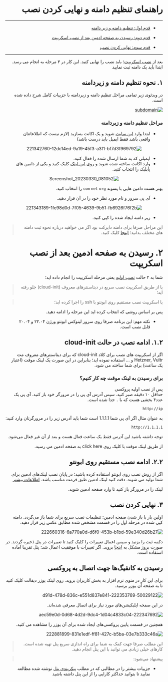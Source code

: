 
<div dir="rtl" markdown="1">
 
# راهنمای تنظیم دامنه و نهایی کردن نصب
***
* [قدم اول: تنظیم دامنه و زیر دامنه](https://github.com/hiddify/hiddify-config/wiki/%D8%B1%D8%A7%D9%87%D9%86%D9%85%D8%A7%DB%8C-%D8%AA%D9%86%D8%B8%DB%8C%D9%85-%D8%AF%D8%A7%D9%85%D9%86%D9%87-%D9%88-%D9%86%D9%87%D8%A7%DB%8C%DB%8C-%DA%A9%D8%B1%D8%AF%D9%86-%D9%86%D8%B5%D8%A8#%DB%B1-%D9%86%D8%AD%D9%88%D9%87-%D8%AA%D9%86%D8%B8%DB%8C%D9%85-%D8%AF%D8%A7%D9%85%D9%86%D9%87-%D9%88-%D8%B2%DB%8C%D8%B1%D8%AF%D8%A7%D9%85%D9%86%D9%87)

* [قدم دوم: رسیدن به صفحه ادمین بعد از نصب اسکریپت](https://github.com/hiddify/hiddify-config/wiki/%D8%B1%D8%A7%D9%87%D9%86%D9%85%D8%A7%DB%8C-%D8%AA%D9%86%D8%B8%DB%8C%D9%85-%D8%AF%D8%A7%D9%85%D9%86%D9%87-%D9%88-%D9%86%D9%87%D8%A7%DB%8C%DB%8C-%DA%A9%D8%B1%D8%AF%D9%86-%D9%86%D8%B5%D8%A8#%DB%B2-%D8%B1%D8%B3%DB%8C%D8%AF%D9%86-%D8%A8%D9%87-%D8%B5%D9%81%D8%AD%D9%87-%D8%A7%D8%AF%D9%85%DB%8C%D9%86-%D8%A8%D8%B9%D8%AF-%D8%A7%D8%B2-%D9%86%D8%B5%D8%A8-%D8%A7%D8%B3%DA%A9%D8%B1%DB%8C%D9%BE%D8%AA)

* [قدم سوم: نهایی کردن نصب](https://github.com/hiddify/hiddify-config/wiki/%D8%B1%D8%A7%D9%87%D9%86%D9%85%D8%A7%DB%8C-%D8%AA%D9%86%D8%B8%DB%8C%D9%85-%D8%AF%D8%A7%D9%85%D9%86%D9%87-%D9%88-%D9%86%D9%87%D8%A7%DB%8C%DB%8C-%DA%A9%D8%B1%D8%AF%D9%86-%D9%86%D8%B5%D8%A8#%DB%B3-%D9%86%D9%87%D8%A7%DB%8C%DB%8C-%DA%A9%D8%B1%D8%AF%D9%86-%D9%86%D8%B5%D8%A8)


***


بعد از [نصب اسکریپت](https://github.com/hiddify/hiddify-config/wiki/Home_fa/#%D8%B1%D8%A7%D9%87%D9%86%D9%85%D8%A7%DB%8C-%D9%86%D8%B5%D8%A8)؛ باید نصب را نهایی کنید. این کار در ۳ مرحله به انجام می رسد. 
ابتدا باید یک دامنه ثبت نمایید


## ۱. نحوه تنظیم دامنه و زیردامنه
در ویدئوی زیر تمامی مراحل تنظیم دامنه و زیردامنه با جزییات کامل شرح داده شده است.

[![subdomain](https://img.youtube.com/vi/l-KKRus2KS0/maxresdefault.jpg)](https://www.youtube.com/watch?v=l-KKRus2KS0)

### مراحل تنظیم دامنه و زیردامنه


* ابتدا وارد [این سایت](https://freedns.afraid.org/signup/?plan=starter) شوید و یک اکانت بسازید (لازم نیست که اطلاعاتتان واقعی باشد فقط ایمیل باید درست باشد)
<div align=center>

![221342760-12dc14ed-9a19-45f3-a3f1-bf7d3f969792](https://user-images.githubusercontent.com/125398461/224300370-52b9a063-9265-4ff1-83e7-23970b6a4ecf.png)
</div>
<div dir="rtl">

* ایمیلی که به شما ارسال شده را فعال کنید.
* وارد اکانت ساخته شده شوید و روی [این لینک](https://freedns.afraid.org/domain/registry/) کلیک کنید و یکی از دامین های پابلیک را انتخاب کنید. 
</div>
<div align=center>

![Screenshot_20230330_081052](https://user-images.githubusercontent.com/125398461/228731969-b673137a-680e-44ba-a50e-a2156bfae822.png)
</div>

<div dir="rtl">

بهتر هست دامین هایی با پسوند `com`  `net`  `org` را انتخاب کنید.
- آی پی سرور و نام مورد نظر خود را در آن قرار دهید.

<div align=center>

![221343189-1fe98d0d-7f05-4639-9b51-fb6926f76f2b](https://user-images.githubusercontent.com/125398461/224301533-6743a65d-e45f-475c-a94d-7b6c428ffd84.png)
</div>
<div dir="rtl">

* زیر دامنه ایجاد شده را کپی کنید.


> این مراحل صرفا برای دامنه دایرکت بود اگر می خواهید درباره نحوه ثبت دامنه های مختلف بدانید؛ [اینجا](https://github.com/hiddify/hiddify-config/wiki/%D8%A7%D9%86%D9%88%D8%A7%D8%B9-%D8%AF%D8%A7%D9%85%D9%86%D9%87-%D9%88-%D9%86%D8%AD%D9%88%D9%87-%D8%AB%D8%A8%D8%AA-%E2%80%8C%D8%A2%D9%86%E2%80%8C%D9%87%D8%A7) کلیک کنید.



# ۲. رسیدن به صفحه ادمین بعد از نصب اسکریپت
 شما به ۲ حالت [نصب اولیه](https://github.com/hiddify/hiddify-config/wiki#%D8%B1%D8%A7%D9%87%D9%86%D9%85%D8%A7%DB%8C-%D9%86%D8%B5%D8%A8) یعنی مرحله اسکریپت را انجام داده اید؛ 

> یا از طریق اسکریپت نصب سریع در دیتاسنترهای معروف (cloud-init) جلو رفته اید؛

> یا اسکریپت نصب مستقیم روی ابونتو با ssh را اجرا کرده اید؛
 
پس بر اساس روشی که انتخاب کرده اید این مرحله را ادامه دهید.

* نکته مهم: این برنامه صرفا روی سرور لینوکس ابونتو ورژن ۲۲.۰۴ و ۲۰.۰۴ قابل نصب است.

## ۱.۲. ادامه نصب در حالت cloud-init
اگر از اسکریپت های نصب برای کلاد cloud-init که برای دیتاسنترهای معروف مث Hetzner, Vultr و ... استفاده نموده اید؛ بنابراین در این صورت یک لینک موقت (اعتبار یک ساعت) برای شما ساخته می شود. 


### برای رسیدن به لینک موقت چه کار کنیم؟

 پس از نصب اولیه پروکسی  
 حداقل ۱۰ دقیقه  صبر کنید. سپس آدرس آی پی را در مرورگر خود باز کنید. آی پی یک عدد۴ بخشی هست که با `.` جدا شده است.

</div>

`http://ip`

<div dir="rtl" markdown="1">

به عنوان مثال اگر آی پی شما 1.1.1.1 است شما باید آدرس زیر را در مرورگرتان وارد کنید:

</div>

`http://1.1.1.1`

<div dir="rtl" markdown="1">

توجه داشته باشید این آدرس فقط یک ساعت فعال هست و بعد از آن غیر فعال می‌شود.

از طریق لینک موقت با کلیک روی click here به صفحه ادمین می رسید.



## ۲.۲. ادامه نصب مستقیم روی ابونتو

اگر از روش نصب روی ابونتو استفاده کرده باشید؛ در پایان نصب لینک‌های ادمین برای شما تولید می شوند. دقت کنید لینک ادمین طبق فرمت مناسب باشد. [اطلاعات بیشتر](https://github.com/hiddify/hiddify-config/wiki/%D9%81%D8%B1%D9%85%D8%AA-%D8%B5%D8%AD%DB%8C%D8%AD-%D9%84%DB%8C%D9%86%DA%A9-%D8%A7%D8%AF%D9%85%DB%8C%D9%86)

لینک را در مرورگر باز کنید تا وارد صفحه ادمین شوید.

## ۳. نهایی کردن نصب

اولین بار با باز شدن صفحه ادمین؛ تنظیمات نصب سریع برای شما باز می‌گردد. 
دامنه کپی شده در مرحله اول را در قسمت مشخص شده مطابق عکس زیر قرار دهید.

![222660316-6a770a0d-d6f0-453b-b1bd-59e340d26b27](https://user-images.githubusercontent.com/125398461/224301379-cb1a7c97-17b8-4a01-b3eb-b3a4d63a365a.png)

دکمه ثبت را بزنید و سپس اعمال تغییرات را کلیک کنید تا تغییرات در پنل ذخیره گردند. در صورت بروز مشکل به [اینجا](https://github.com/hiddify/hiddify-config/wiki/نحوه-پیکربندی-پنل-هیدیفای#%D8%A7%D8%B9%D9%85%D8%A7%D9%84-%D8%AA%D8%BA%DB%8C%DB%8C%D8%B1%D8%A7%D8%AA) بروید. اگر تغییرات با موفقیت اعمال شد؛ پنل تقریبا آماده استفاده است. 

## رسیدن به کانفیگ‌ها جهت اتصال به پروکسی

برای این کار در منوی نرم افزار به بخش کاربران بروید. روی لینک یوزر دیفالت کلیک کنید تا به صفحه آن یوزر برسید.

![222353769-50029122-d91d-478d-836c-e551d837e841](https://user-images.githubusercontent.com/125398461/224304945-00495700-8e13-4a82-b9af-a66cdec1c9e3.png)

در این صفحه اپلیکیشن‌های مورد نیاز برای اتصال معرفی شده‌اند.


![222347692-aec59e0d-0d68-4d2d-9dc4-1d04c4833c04](https://user-images.githubusercontent.com/125398461/224305814-bdd78d4b-9da1-462d-b164-e279bd904837.png)

همچنین در قسمت پایین پروکسی‌های ایجاد شده برای آن یوزر را مشاهده می کنید.

![222881899-831e1edf-ff81-427c-b5ba-03e7b333c46a](https://user-images.githubusercontent.com/125398461/224305838-a01795d8-d217-4760-bf22-87b2c7dcb5f7.png)

> این مطلب صرفا جهت کمک به شما برای راه اندازی سریع پنل تهیه شده است. کارهای خیلی زیادی می توانید با این پنل انجام دهید.


> پیشنهاد می‌شود:

 * جزییات بیشتر را در مطالبی که در مطلب [پیکربندی پنل](https://github.com/hiddify/hiddify-config/wiki/%D9%86%D8%AD%D9%88%D9%87-%D9%BE%DB%8C%DA%A9%D8%B1%D8%A8%D9%86%D8%AF%DB%8C-%D9%BE%D9%86%D9%84-%D9%87%DB%8C%D8%AF%DB%8C%D9%81%D8%A7%DB%8C) نوشته شده مطالعه نمایید تا بتوانید حداکثر کارایی را از این پنل داشته باشید


</div>